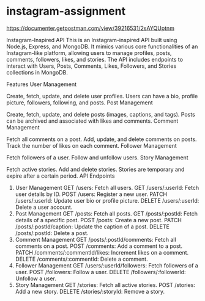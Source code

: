 # instagram-assignment
 https://documenter.getpostman.com/view/39216531/2sAYQUptnm

Instagram-Inspired API
This is an Instagram-inspired API built using Node.js, Express, and MongoDB. It mimics various core functionalities of an Instagram-like platform, allowing users to manage profiles, posts, comments, followers, likes, and stories. The API includes endpoints to interact with Users, Posts, Comments, Likes, Followers, and Stories collections in MongoDB.

Features
User Management

Create, fetch, update, and delete user profiles.
Users can have a bio, profile picture, followers, following, and posts.
Post Management

Create, fetch, update, and delete posts (images, captions, and tags).
Posts can be archived and associated with likes and comments.
Comment Management

Fetch all comments on a post.
Add, update, and delete comments on posts.
Track the number of likes on each comment.
Follower Management

Fetch followers of a user.
Follow and unfollow users.
Story Management

Fetch active stories.
Add and delete stories.
Stories are temporary and expire after a certain period.
API Endpoints
1. User Management
GET /users: Fetch all users.
GET /users/:userId: Fetch user details by ID.
POST /users: Register a new user.
PATCH /users/:userId: Update user bio or profile picture.
DELETE /users/:userId: Delete a user account.
2. Post Management
GET /posts: Fetch all posts.
GET /posts/:postId: Fetch details of a specific post.
POST /posts: Create a new post.
PATCH /posts/:postId/caption: Update the caption of a post.
DELETE /posts/:postId: Delete a post.
3. Comment Management
GET /posts/:postId/comments: Fetch all comments on a post.
POST /comments: Add a comment to a post.
PATCH /comments/:commentId/likes: Increment likes on a comment.
DELETE /comments/:commentId: Delete a comment.
4. Follower Management
GET /users/:userId/followers: Fetch followers of a user.
POST /followers: Follow a user.
DELETE /followers/:followerId: Unfollow a user.
5. Story Management
GET /stories: Fetch all active stories.
POST /stories: Add a new story.
DELETE /stories/:storyId: Remove a story.